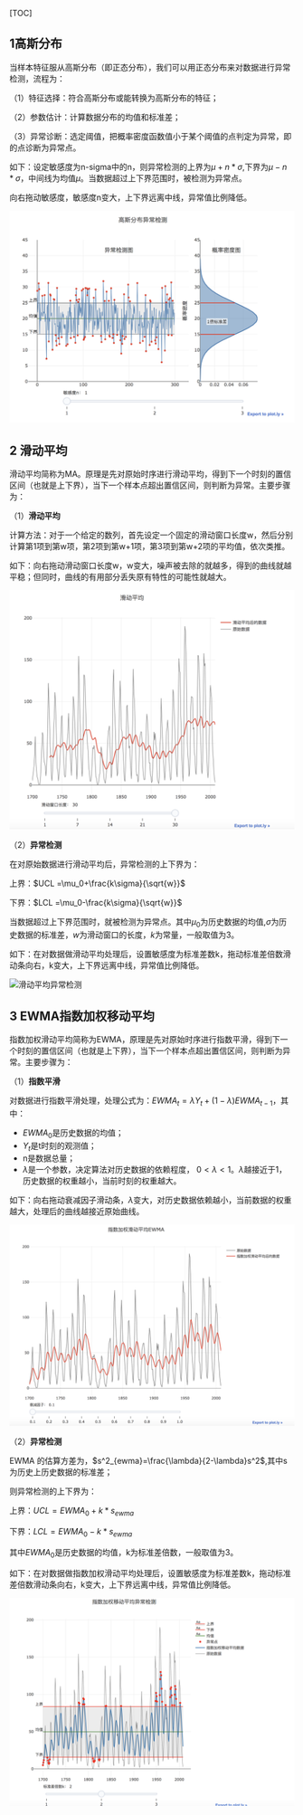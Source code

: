 [TOC]

## 1高斯分布

当样本特征服从高斯分布（即正态分布），我们可以用正态分布来对数据进行异常检测，流程为：

（1）特征选择：符合高斯分布或能转换为高斯分布的特征；

（2）参数估计：计算数据分布的均值和标准差；

（3）异常诊断：选定阈值，把概率密度函数值小于某个阈值的点判定为异常，即的点诊断为异常点。

如下：设定敏感度为n-sigma中的n，则异常检测的上界为$\mu+n*\sigma$,下界为$\mu-n*\sigma$，中间线为均值$\mu$。当数据超过上下界范围时，被检测为异常点。

向右拖动敏感度，敏感度n变大，上下界远离中线，异常值比例降低。

![高斯分布](../_image/高斯分布.png)

## 2 滑动平均

滑动平均简称为MA。原理是先对原始时序进行滑动平均，得到下一个时刻的置信区间（也就是上下界），当下一个样本点超出置信区间，则判断为异常。主要步骤为：

（1）**滑动平均**

计算方法：对于一个给定的数列，首先设定一个固定的滑动窗口长度w，然后分别计算第1项到第w项，第2项到第w+1项，第3项到第w+2项的平均值，依次类推。

如下：向右拖动滑动窗口长度w，w变大，噪声被去除的就越多，得到的曲线就越平稳；但同时，曲线的有用部分丢失原有特性的可能性就越大。

![MA](../_image/MA.png)

（2）**异常检测**

在对原始数据进行滑动平均后，异常检测的上下界为：

上界：$UCL =\mu_0+\frac{k\sigma}{\sqrt{w}}$

下界：$LCL =\mu_0-\frac{k\sigma}{\sqrt{w}}$

当数据超过上下界范围时，就被检测为异常点。其中$\mu_0$为历史数据的均值,$\sigma$为历史数据的标准差，$w$为滑动窗口的长度，$k$为常量，一般取值为3。

如下：在对数据做滑动平均处理后，设置敏感度为标准差数k，拖动标准差倍数滑动条向右，k变大，上下界远离中线，异常值比例降低。

![滑动平均异常检测](/Users/stellazhao/tencent_workplace/gitlab/dataming/EasyML/doc/algorithm/_image/滑动平均异常检测.png)



## 3 EWMA指数加权移动平均

指数加权滑动平均简称为EWMA，原理是先对原始时序进行指数平滑，得到下一个时刻的置信区间（也就是上下界），当下一个样本点超出置信区间，则判断为异常。主要步骤为：

（1）**指数平滑**

对数据进行指数平滑处理，处理公式为：$EWMA_t=\lambda Y_t+(1-\lambda)EWMA_{t-1}$，其中：

- $EWMA_0$是历史数据的均值；
- $Y_t$是t时刻的观测值；
- n是数据总量；
- $\lambda$是一个参数，决定算法对历史数据的依赖程度， $0<\lambda<1$。$\lambda$越接近于1，历史数据的权重越小，当前时刻的权重越大。

如下：向右拖动衰减因子滑动条，$\lambda$变大，对历史数据依赖越小，当前数据的权重越大，处理后的曲线越接近原始曲线。

![EWMA](./EWMA.png)

（2）**异常检测**

EWMA 的估算方差为，$s^2_{ewma}=\frac{\lambda}{2-\lambda}s^2$,其中s为历史上历史数据的标准差；

则异常检测的上下界为：

上界：$UCL =EWMA_0+k*s_ {ewma}$

下界：$LCL =EWMA_0-k*s_{ewma}$

其中$EWMA_0$是历史数据的均值，k为标准差倍数，一般取值为3。

如下：在对数据做指数加权滑动平均处理后，设置敏感度为标准差数k，拖动标准差倍数滑动条向右，k变大，上下界远离中线，异常值比例降低。

![EWMA](./EWMA异常检测.png)